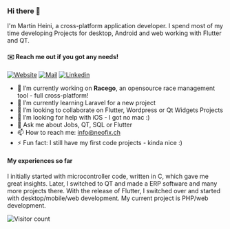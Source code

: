 ### Hi there 👋

I'm Martin Heini, a cross-platform application developer. I spend most of my time developing Projects for desktop, Android and web working with Flutter and QT. 

#### ✉️ Reach me out if you got any needs!

[![Website](https://img.shields.io/badge/Web-neofix.ch-blue?style=for-the-badge)](https://neofix.ch/it/softwareentwicklung/)
[![Mail](https://img.shields.io/badge/Mail-info@neofix.ch-red?style=for-the-badge)](mailto:info@neofix.ch)
[![Linkedin](https://img.shields.io/badge/LinkedIn-0077B5?style=for-the-badge&logo=linkedin&logoColor=white)](https://www.linkedin.com/in/martin-heini/)

- 🔭 I’m currently working on **Racego**, an opensource race management tool - full cross-platform!
- 🌱 I’m currently learning Laravel for a new project
- 👯 I’m looking to collaborate on Flutter, Wordpress or Qt Widgets Projects
- 🤔 I’m looking for help with iOS - I got no mac :)
- 💬 Ask me about Jobs, QT, SQL or Flutter
- 📫 How to reach me: info@neofix.ch
- ⚡ Fun fact: I still have my first code projects - kinda nice :)

#### My experiences so far

I initially started with microcontroller code, written in C, which gave me great insights. Later, I switched to QT and made a ERP software and many more projects there. With the release of Flutter, I switched over and started with desktop/mobile/web development. My current project is PHP/web development.

![Visitor count](https://shields-io-visitor-counter.herokuapp.com/badge?page=maheini.readme&color=blue)
